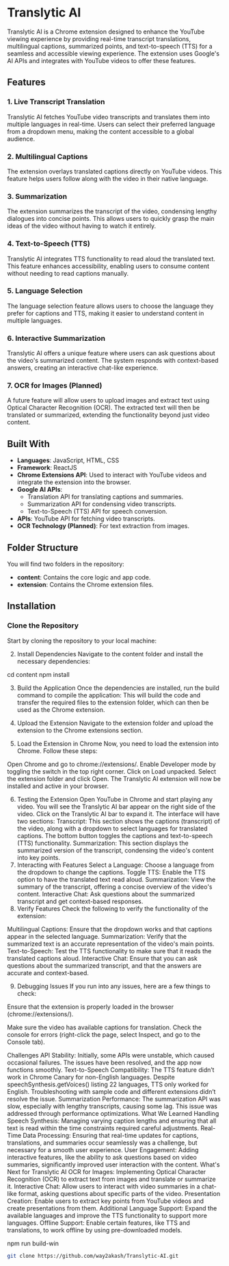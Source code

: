 # Translytic AI

Translytic AI is a Chrome extension designed to enhance the YouTube viewing experience by providing real-time transcript translations, multilingual captions, summarized points, and text-to-speech (TTS) for a seamless and accessible viewing experience. The extension uses Google's AI APIs and integrates with YouTube videos to offer these features.

## Features

### 1. **Live Transcript Translation**
Translytic AI fetches YouTube video transcripts and translates them into multiple languages in real-time. Users can select their preferred language from a dropdown menu, making the content accessible to a global audience.

### 2. **Multilingual Captions**
The extension overlays translated captions directly on YouTube videos. This feature helps users follow along with the video in their native language.

### 3. **Summarization**
The extension summarizes the transcript of the video, condensing lengthy dialogues into concise points. This allows users to quickly grasp the main ideas of the video without having to watch it entirely.

### 4. **Text-to-Speech (TTS)**
Translytic AI integrates TTS functionality to read aloud the translated text. This feature enhances accessibility, enabling users to consume content without needing to read captions manually.

### 5. **Language Selection**
The language selection feature allows users to choose the language they prefer for captions and TTS, making it easier to understand content in multiple languages.

### 6. **Interactive Summarization**
Translytic AI offers a unique feature where users can ask questions about the video's summarized content. The system responds with context-based answers, creating an interactive chat-like experience.

### 7. **OCR for Images (Planned)**
A future feature will allow users to upload images and extract text using Optical Character Recognition (OCR). The extracted text will then be translated or summarized, extending the functionality beyond just video content.

## Built With

- **Languages**: JavaScript, HTML, CSS
- **Framework**: ReactJS
- **Chrome Extensions API**: Used to interact with YouTube videos and integrate the extension into the browser.
- **Google AI APIs**: 
  - Translation API for translating captions and summaries.
  - Summarization API for condensing video transcripts.
  - Text-to-Speech (TTS) API for speech conversion.
- **APIs**: YouTube API for fetching video transcripts.
- **OCR Technology (Planned)**: For text extraction from images.

## Folder Structure

You will find two folders in the repository:

- **content**: Contains the core logic and app code.
- **extension**: Contains the Chrome extension files.

## Installation

### Clone the Repository

Start by cloning the repository to your local machine:

2. Install Dependencies
Navigate to the content folder and install the necessary dependencies:


cd content
npm install

3. Build the Application
Once the dependencies are installed, run the build command to compile the application:
This will build the code and transfer the required files to the extension folder, which can then be used as the Chrome extension.

4. Upload the Extension
Navigate to the extension folder and upload the extension to the Chrome extensions section.

5. Load the Extension in Chrome
Now, you need to load the extension into Chrome. Follow these steps:

Open Chrome and go to chrome://extensions/.
Enable Developer mode by toggling the switch in the top right corner.
Click on Load unpacked.
Select the extension folder and click Open.
The Translytic AI extension will now be installed and active in your browser.

6. Testing the Extension
Open YouTube in Chrome and start playing any video.
You will see the Translytic AI bar appear on the right side of the video.
Click on the Translytic AI bar to expand it. The interface will have two sections:
Transcript: This section shows the captions (transcript) of the video, along with a dropdown to select languages for translated captions.
The bottom button toggles the captions and text-to-speech (TTS) functionality.
Summarization: This section displays the summarized version of the transcript, condensing the video's content into key points.
7. Interacting with Features
Select a Language: Choose a language from the dropdown to change the captions.
Toggle TTS: Enable the TTS option to have the translated text read aloud.
Summarization: View the summary of the transcript, offering a concise overview of the video's content.
Interactive Chat: Ask questions about the summarized transcript and get context-based responses.
8. Verify Features
Check the following to verify the functionality of the extension:

Multilingual Captions: Ensure that the dropdown works and that captions appear in the selected language.
Summarization: Verify that the summarized text is an accurate representation of the video's main points.
Text-to-Speech: Test the TTS functionality to make sure that it reads the translated captions aloud.
Interactive Chat: Ensure that you can ask questions about the summarized transcript, and that the answers are accurate and context-based.

9. Debugging Issues
If you run into any issues, here are a few things to check:

Ensure that the extension is properly loaded in the browser (chrome://extensions/).

Make sure the video has available captions for translation.
Check the console for errors (right-click the page, select Inspect, and go to the Console tab).

Challenges
API Stability: Initially, some APIs were unstable, which caused occasional failures. The issues have been resolved, and the app now functions smoothly.
Text-to-Speech Compatibility: The TTS feature didn’t work in Chrome Canary for non-English languages. Despite speechSynthesis.getVoices() listing 22 languages, TTS only worked for English. Troubleshooting with sample code and different extensions didn’t resolve the issue.
Summarization Performance: The summarization API was slow, especially with lengthy transcripts, causing some lag. This issue was addressed through performance optimizations.
What We Learned
Handling Speech Synthesis: Managing varying caption lengths and ensuring that all text is read within the time constraints required careful adjustments.
Real-Time Data Processing: Ensuring that real-time updates for captions, translations, and summaries occur seamlessly was a challenge, but necessary for a smooth user experience.
User Engagement: Adding interactive features, like the ability to ask questions based on video summaries, significantly improved user interaction with the content.
What's Next for Translytic AI
OCR for Images: Implementing Optical Character Recognition (OCR) to extract text from images and translate or summarize it.
Interactive Chat: Allow users to interact with video summaries in a chat-like format, asking questions about specific parts of the video.
Presentation Creation: Enable users to extract key points from YouTube videos and create presentations from them.
Additional Language Support: Expand the available languages and improve the TTS functionality to support more languages.
Offline Support: Enable certain features, like TTS and translations, to work offline by using pre-downloaded models.

npm run build-win



```bash
git clone https://github.com/way2akash/Translytic-AI.git



